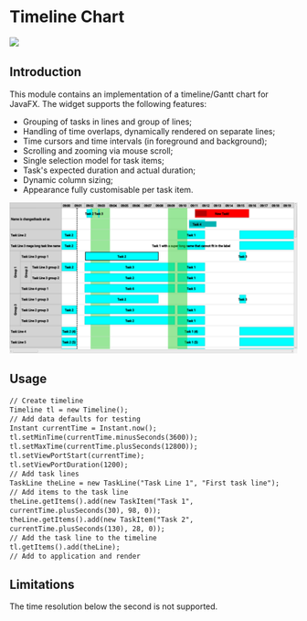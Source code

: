 # Timeline Chart

[<img src="https://img.shields.io/maven-central/v/eu.dariolucia.jfx/eu.dariolucia.jfx.timeline?color=greem&style=flat">](https://search.maven.org/search?q=eu.dariolucia.jfx.timeline)

## Introduction
This module contains an implementation of a timeline/Gantt chart for JavaFX. The widget supports the following features:
- Grouping of tasks in lines and group of lines;
- Handling of time overlaps, dynamically rendered on separate lines;
- Time cursors and time intervals (in foreground and background);
- Scrolling and zooming via mouse scroll;
- Single selection model for task items; 
- Task's expected duration and actual duration;
- Dynamic column sizing;
- Appearance fully customisable per task item.

![Screenshot](img/timeline.png "Timeline Chart Widget")

## Usage

    // Create timeline
    Timeline tl = new Timeline();
    // Add data defaults for testing
    Instant currentTime = Instant.now();
    tl.setMinTime(currentTime.minusSeconds(3600));
    tl.setMaxTime(currentTime.plusSeconds(12800));
    tl.setViewPortStart(currentTime);
    tl.setViewPortDuration(1200);
    // Add task lines
    TaskLine theLine = new TaskLine("Task Line 1", "First task line");
    // Add items to the task line
    theLine.getItems().add(new TaskItem("Task 1", currentTime.plusSeconds(30), 98, 0));
    theLine.getItems().add(new TaskItem("Task 2", currentTime.plusSeconds(130), 28, 0));
    // Add the task line to the timeline
    tl.getItems().add(theLine);
    // Add to application and render

## Limitations
The time resolution below the second is not supported.

